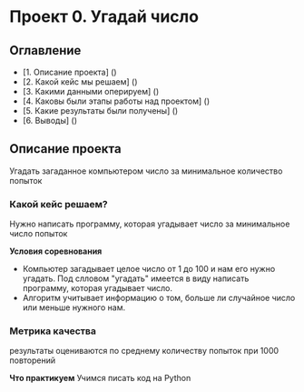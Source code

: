 # Проект 0. Угадай число

## Оглавление
* [1. Описание проекта] ()
* [2. Какой кейс мы решаем] ()
* [3. Какими данными оперируем] ()
* [4. Каковы были этапы работы над проектом] ()
* [5. Какие результаты были получены] ()
* [6. Выводы] ()

## Описание проекта
Угадать загаданное компьютером число за минимальное количество попыток

### Какой кейс решаем?
Нужно написать программу, которая угадывает число за минимальное число попыток

**Условия соревнования**
- Компьютер загадывает целое число от 1 до 100 и нам его нужно угадать. Под слловом "угадать" имеется в виду написать программу, которая угадывает число.
- Алгоритм учитывает информацию о том, больше ли случайное число или меньше нужного нам.

### Метрика качества
результаты оцениваются по среднему количеству попыток при 1000 повторений

**Что практикуем** Учимся писать код на Python
